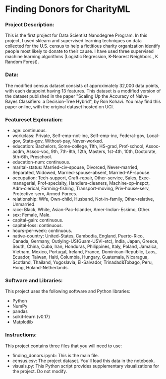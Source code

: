 # Finding Donors for CharityML

### Project Description:

This is the first project for Data Scientist Nanodegree Program. In this project, I used sklearn and supervised learning techniques on data collected for the U.S. census to help a fictitious charity organization identify people most likely to donate to their cause.
I have used three supervised machine learning algorithms (Logistic Regression, K-Nearest Neighbors , K Random Forest). 


### Data:

The modified census dataset consists of approximately 32,000 data points, with each datapoint having 13 features. 
This dataset is a modified version of the dataset published in the paper "Scaling Up the Accuracy of 
Naive-Bayes Classifiers: a Decision-Tree Hybrid", by Ron Kohavi. You may find this paper online,
with the original dataset hosted on UCI.

### Featureset Exploration:

- age: continuous. 
- workclass: Private, Self-emp-not-inc, Self-emp-inc, Federal-gov, Local-gov, State-gov, Without-pay, Never-worked. 
- education: Bachelors, Some-college, 11th, HS-grad, Prof-school, Assoc-acdm, Assoc-voc, 9th, 7th-8th, 12th, Masters, 1st-4th, 10th, Doctorate, 5th-6th, Preschool. 
- education-num: continuous. 
- marital-status: Married-civ-spouse, Divorced, Never-married, Separated, Widowed, Married-spouse-absent, Married-AF-spouse. 
- occupation: Tech-support, Craft-repair, Other-service, Sales, Exec-managerial, Prof-specialty, Handlers-cleaners, Machine-op-inspct, Adm-clerical, Farming-fishing, Transport-moving, Priv-house-serv, Protective-serv, Armed-Forces. 
- relationship: Wife, Own-child, Husband, Not-in-family, Other-relative, Unmarried. 
- race: Black, White, Asian-Pac-Islander, Amer-Indian-Eskimo, Other. 
- sex: Female, Male. 
- capital-gain: continuous. 
- capital-loss: continuous. 
- hours-per-week: continuous. 
- native-country: United-States, Cambodia, England, Puerto-Rico, Canada, Germany, Outlying-US(Guam-USVI-etc), India, Japan, Greece, South, China, Cuba, Iran, Honduras, Philippines, Italy, Poland, Jamaica, Vietnam, Mexico, Portugal, Ireland, France, Dominican-Republic, Laos, Ecuador, Taiwan, Haiti, Columbia, Hungary, Guatemala, Nicaragua, Scotland, Thailand, Yugoslavia, El-Salvador, Trinadad&Tobago, Peru, Hong, Holand-Netherlands.

### Software and Libraries:
This project uses the following software and Python libraries:

- Python
- NumPy
- pandas
- scikit-learn (v0.17)
- Matplotlib

### Instructions:
This project contains three files that you will need to use:

- finding_donors.ipynb: This is the main file.
- census.csv: The project dataset. You'll load this data in the notebook.
- visuals.py: This Python script provides supplementary visualizations for the project. Do not modify.
